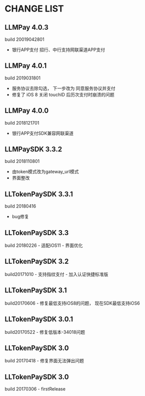 CHANGE LIST
======

## LLMPay 4.0.3
build 20019042801

- 银行APP支付 招行、中行支持网联渠道APP支付

## LLMPay 4.0.1
build 2019031801

- 服务协议去除勾选， 下一步改为 同意服务协议并支付
- 修复了 iOS 8 关闭 touchID 后历次支付时崩溃的问题

## LLMPay 4.0.0
build 2018121701

- 银行APP支付SDK兼容网联渠道

## LLMPaySDK 3.3.2 
build 2018110801
- 由token模式改为gateway_url模式
- 界面整改

## LLTokenPaySDK 3.3.1
build 20180416
- bug修复


## LLTokenPaySDK 3.3 
build 20180226
    - 适配iOS11
    - 界面优化


## LLTokenPaySDK 3.2 
build20171010
    - 支持指纹支付
    - 加入认证快捷标准版


## LLTokenPaySDK 3.1 
build20170606
    - 修复最低支持iOS8的问题， 现在SDK最低支持iOS6

## LLTokenPaySDK 3.0.1 
build20170522
    - 修复低版本-34018问题

## LLTokenPaySDK 3.0 
build 20170418
    - 修复界面无法弹出问题

## LLTokenPaySDK 3.0 
build 20170306
    - firstRelease
